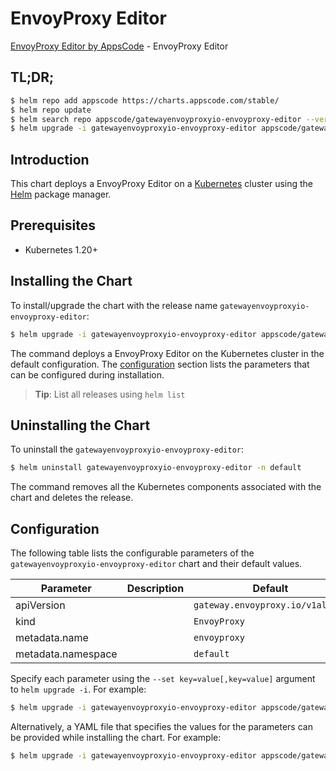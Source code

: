 # EnvoyProxy Editor

[EnvoyProxy Editor by AppsCode](https://appscode.com) - EnvoyProxy Editor

## TL;DR;

```bash
$ helm repo add appscode https://charts.appscode.com/stable/
$ helm repo update
$ helm search repo appscode/gatewayenvoyproxyio-envoyproxy-editor --version=v0.17.0
$ helm upgrade -i gatewayenvoyproxyio-envoyproxy-editor appscode/gatewayenvoyproxyio-envoyproxy-editor -n default --create-namespace --version=v0.17.0
```

## Introduction

This chart deploys a EnvoyProxy Editor on a [Kubernetes](http://kubernetes.io) cluster using the [Helm](https://helm.sh) package manager.

## Prerequisites

- Kubernetes 1.20+

## Installing the Chart

To install/upgrade the chart with the release name `gatewayenvoyproxyio-envoyproxy-editor`:

```bash
$ helm upgrade -i gatewayenvoyproxyio-envoyproxy-editor appscode/gatewayenvoyproxyio-envoyproxy-editor -n default --create-namespace --version=v0.17.0
```

The command deploys a EnvoyProxy Editor on the Kubernetes cluster in the default configuration. The [configuration](#configuration) section lists the parameters that can be configured during installation.

> **Tip**: List all releases using `helm list`

## Uninstalling the Chart

To uninstall the `gatewayenvoyproxyio-envoyproxy-editor`:

```bash
$ helm uninstall gatewayenvoyproxyio-envoyproxy-editor -n default
```

The command removes all the Kubernetes components associated with the chart and deletes the release.

## Configuration

The following table lists the configurable parameters of the `gatewayenvoyproxyio-envoyproxy-editor` chart and their default values.

|     Parameter      | Description |                   Default                   |
|--------------------|-------------|---------------------------------------------|
| apiVersion         |             | <code>gateway.envoyproxy.io/v1alpha1</code> |
| kind               |             | <code>EnvoyProxy</code>                     |
| metadata.name      |             | <code>envoyproxy</code>                     |
| metadata.namespace |             | <code>default</code>                        |


Specify each parameter using the `--set key=value[,key=value]` argument to `helm upgrade -i`. For example:

```bash
$ helm upgrade -i gatewayenvoyproxyio-envoyproxy-editor appscode/gatewayenvoyproxyio-envoyproxy-editor -n default --create-namespace --version=v0.17.0 --set apiVersion=gateway.envoyproxy.io/v1alpha1
```

Alternatively, a YAML file that specifies the values for the parameters can be provided while
installing the chart. For example:

```bash
$ helm upgrade -i gatewayenvoyproxyio-envoyproxy-editor appscode/gatewayenvoyproxyio-envoyproxy-editor -n default --create-namespace --version=v0.17.0 --values values.yaml
```

